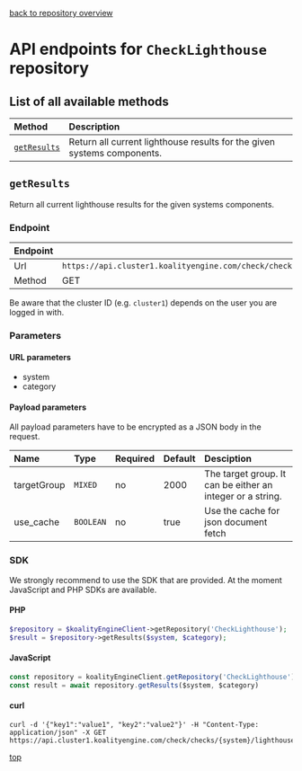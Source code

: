 [back to repository overview](../RepositoryOverviews.md)
# API endpoints for `CheckLighthouse` repository

## List of all available methods

| Method                                        | Description                                                            |
|:----------------------------------------------|:-----------------------------------------------------------------------|
| [`getResults`](#getresults) | Return all current lighthouse results for the given systems components. |


## `getResults`

Return all current lighthouse results for the given systems components.

### Endpoint
| Endpoint |                                                                       |
|:---------|:----------------------------------------------------------------------|
| Url      | ```https://api.cluster1.koalityengine.com/check/checks/{system}/lighthouse/results/{category}```|
| Method   | GET                                      |

Be aware that the cluster ID (e.g. `cluster1`) depends on the user you are logged in with.

### Parameters

#### URL parameters
 - system
 - category

#### Payload parameters

All payload parameters have to be encrypted as a JSON body in the request.

| Name                    | Type  | Required  | Default   | Desciption   |
|:----|:------|:----------|:-------------|:-------------|
| targetGroup  | `MIXED` |  no        | 2000  | The target group. It can be either an integer or a string.           |
| use_cache  | `BOOLEAN` |  no        | true  | Use the cache for json document fetch           |

### SDK

We strongly recommend to use the SDK that are provided. At the moment JavaScript and PHP SDKs are available.

#### PHP
```php
$repository = $koalityEngineClient->getRepository('CheckLighthouse');
$result = $repository->getResults($system, $category);
```

#### JavaScript

```javascript
const repository = koalityEngineClient.getRepository('CheckLighthouse')
const result = await repository.getResults($system, $category)
```

#### curl

```shell
curl -d '{"key1":"value1", "key2":"value2"}' -H "Content-Type: application/json" -X GET https://api.cluster1.koalityengine.com/check/checks/{system}/lighthouse/results/{category}
```

[top](#list-of-all-available-methods)

